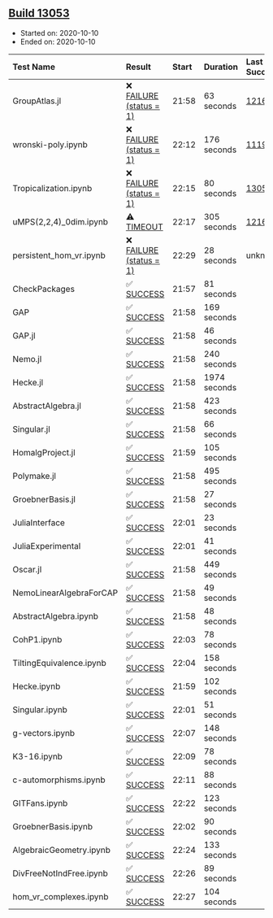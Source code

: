 ## [Build 13053](https://oscarci.mathematik.uni-kl.de/job/oscar/13053/)

* Started on: 2020-10-10
* Ended on: 2020-10-10

| Test Name    | Result | Start | Duration | Last Success | First Failure |
|:-------------|:-------|:------|:---------|:-------------|:--------------|
| GroupAtlas.jl | ❌ [FAILURE (status = 1)](https://oscarci.mathematik.uni-kl.de/job/oscar/13053/artifact/logs/build-13053/GroupAtlas.jl.log) | 21:58 | 63 seconds | [12167](https://oscarci.mathematik.uni-kl.de/job/oscar/12167/) | [12168](https://oscarci.mathematik.uni-kl.de/job/oscar/12168/) |
| wronski-poly.ipynb | ❌ [FAILURE (status = 1)](https://oscarci.mathematik.uni-kl.de/job/oscar/13053/artifact/logs/build-13053/wronski-poly.ipynb.log) | 22:12 | 176 seconds | [11192](https://oscarci.mathematik.uni-kl.de/job/oscar/11192/) | [11193](https://oscarci.mathematik.uni-kl.de/job/oscar/11193/) |
| Tropicalization.ipynb | ❌ [FAILURE (status = 1)](https://oscarci.mathematik.uni-kl.de/job/oscar/13053/artifact/logs/build-13053/Tropicalization.ipynb.log) | 22:15 | 80 seconds | [13052](https://oscarci.mathematik.uni-kl.de/job/oscar/13052/) | [13053](https://oscarci.mathematik.uni-kl.de/job/oscar/13053/) |
| uMPS(2,2,4)_0dim.ipynb | ⚠ [TIMEOUT](https://oscarci.mathematik.uni-kl.de/job/oscar/13053/artifact/logs/build-13053/uMPS-2-2-4-_0dim.ipynb.log) | 22:17 | 305 seconds | [12167](https://oscarci.mathematik.uni-kl.de/job/oscar/12167/) | [12168](https://oscarci.mathematik.uni-kl.de/job/oscar/12168/) |
| persistent_hom_vr.ipynb | ❌ [FAILURE (status = 1)](https://oscarci.mathematik.uni-kl.de/job/oscar/13053/artifact/logs/build-13053/persistent_hom_vr.ipynb.log) | 22:29 | 28 seconds | unknown | unknown |
| CheckPackages | ✅ [SUCCESS](https://oscarci.mathematik.uni-kl.de/job/oscar/13053/artifact/logs/build-13053/CheckPackages.log) | 21:57 | 81 seconds |  |  |
| GAP | ✅ [SUCCESS](https://oscarci.mathematik.uni-kl.de/job/oscar/13053/artifact/logs/build-13053/GAP.log) | 21:58 | 169 seconds |  |  |
| GAP.jl | ✅ [SUCCESS](https://oscarci.mathematik.uni-kl.de/job/oscar/13053/artifact/logs/build-13053/GAP.jl.log) | 21:58 | 46 seconds |  |  |
| Nemo.jl | ✅ [SUCCESS](https://oscarci.mathematik.uni-kl.de/job/oscar/13053/artifact/logs/build-13053/Nemo.jl.log) | 21:58 | 240 seconds |  |  |
| Hecke.jl | ✅ [SUCCESS](https://oscarci.mathematik.uni-kl.de/job/oscar/13053/artifact/logs/build-13053/Hecke.jl.log) | 21:58 | 1974 seconds |  |  |
| AbstractAlgebra.jl | ✅ [SUCCESS](https://oscarci.mathematik.uni-kl.de/job/oscar/13053/artifact/logs/build-13053/AbstractAlgebra.jl.log) | 21:58 | 423 seconds |  |  |
| Singular.jl | ✅ [SUCCESS](https://oscarci.mathematik.uni-kl.de/job/oscar/13053/artifact/logs/build-13053/Singular.jl.log) | 21:58 | 66 seconds |  |  |
| HomalgProject.jl | ✅ [SUCCESS](https://oscarci.mathematik.uni-kl.de/job/oscar/13053/artifact/logs/build-13053/HomalgProject.jl.log) | 21:59 | 105 seconds |  |  |
| Polymake.jl | ✅ [SUCCESS](https://oscarci.mathematik.uni-kl.de/job/oscar/13053/artifact/logs/build-13053/Polymake.jl.log) | 21:58 | 495 seconds |  |  |
| GroebnerBasis.jl | ✅ [SUCCESS](https://oscarci.mathematik.uni-kl.de/job/oscar/13053/artifact/logs/build-13053/GroebnerBasis.jl.log) | 21:58 | 27 seconds |  |  |
| JuliaInterface | ✅ [SUCCESS](https://oscarci.mathematik.uni-kl.de/job/oscar/13053/artifact/logs/build-13053/JuliaInterface.log) | 22:01 | 23 seconds |  |  |
| JuliaExperimental | ✅ [SUCCESS](https://oscarci.mathematik.uni-kl.de/job/oscar/13053/artifact/logs/build-13053/JuliaExperimental.log) | 22:01 | 41 seconds |  |  |
| Oscar.jl | ✅ [SUCCESS](https://oscarci.mathematik.uni-kl.de/job/oscar/13053/artifact/logs/build-13053/Oscar.jl.log) | 21:58 | 449 seconds |  |  |
| NemoLinearAlgebraForCAP | ✅ [SUCCESS](https://oscarci.mathematik.uni-kl.de/job/oscar/13053/artifact/logs/build-13053/NemoLinearAlgebraForCAP.log) | 21:58 | 49 seconds |  |  |
| AbstractAlgebra.ipynb | ✅ [SUCCESS](https://oscarci.mathematik.uni-kl.de/job/oscar/13053/artifact/logs/build-13053/AbstractAlgebra.ipynb.log) | 21:58 | 48 seconds |  |  |
| CohP1.ipynb | ✅ [SUCCESS](https://oscarci.mathematik.uni-kl.de/job/oscar/13053/artifact/logs/build-13053/CohP1.ipynb.log) | 22:03 | 78 seconds |  |  |
| TiltingEquivalence.ipynb | ✅ [SUCCESS](https://oscarci.mathematik.uni-kl.de/job/oscar/13053/artifact/logs/build-13053/TiltingEquivalence.ipynb.log) | 22:04 | 158 seconds |  |  |
| Hecke.ipynb | ✅ [SUCCESS](https://oscarci.mathematik.uni-kl.de/job/oscar/13053/artifact/logs/build-13053/Hecke.ipynb.log) | 21:59 | 102 seconds |  |  |
| Singular.ipynb | ✅ [SUCCESS](https://oscarci.mathematik.uni-kl.de/job/oscar/13053/artifact/logs/build-13053/Singular.ipynb.log) | 22:01 | 51 seconds |  |  |
| g-vectors.ipynb | ✅ [SUCCESS](https://oscarci.mathematik.uni-kl.de/job/oscar/13053/artifact/logs/build-13053/g-vectors.ipynb.log) | 22:07 | 148 seconds |  |  |
| K3-16.ipynb | ✅ [SUCCESS](https://oscarci.mathematik.uni-kl.de/job/oscar/13053/artifact/logs/build-13053/K3-16.ipynb.log) | 22:09 | 78 seconds |  |  |
| c-automorphisms.ipynb | ✅ [SUCCESS](https://oscarci.mathematik.uni-kl.de/job/oscar/13053/artifact/logs/build-13053/c-automorphisms.ipynb.log) | 22:11 | 88 seconds |  |  |
| GITFans.ipynb | ✅ [SUCCESS](https://oscarci.mathematik.uni-kl.de/job/oscar/13053/artifact/logs/build-13053/GITFans.ipynb.log) | 22:22 | 123 seconds |  |  |
| GroebnerBasis.ipynb | ✅ [SUCCESS](https://oscarci.mathematik.uni-kl.de/job/oscar/13053/artifact/logs/build-13053/GroebnerBasis.ipynb.log) | 22:02 | 90 seconds |  |  |
| AlgebraicGeometry.ipynb | ✅ [SUCCESS](https://oscarci.mathematik.uni-kl.de/job/oscar/13053/artifact/logs/build-13053/AlgebraicGeometry.ipynb.log) | 22:24 | 133 seconds |  |  |
| DivFreeNotIndFree.ipynb | ✅ [SUCCESS](https://oscarci.mathematik.uni-kl.de/job/oscar/13053/artifact/logs/build-13053/DivFreeNotIndFree.ipynb.log) | 22:26 | 89 seconds |  |  |
| hom_vr_complexes.ipynb | ✅ [SUCCESS](https://oscarci.mathematik.uni-kl.de/job/oscar/13053/artifact/logs/build-13053/hom_vr_complexes.ipynb.log) | 22:27 | 104 seconds |  |  |
